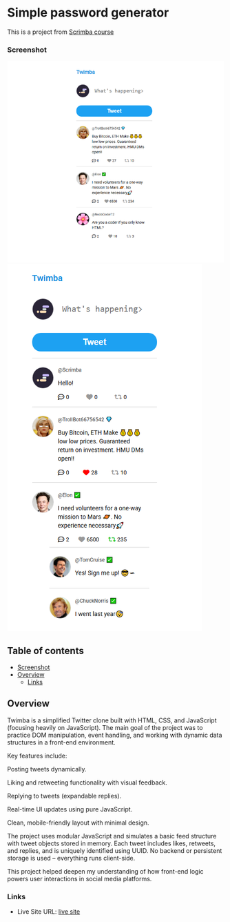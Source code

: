 # Simple password generator

This is a project from [Scrimba course](https://scrimba.com/frontend-path-c0j)

### Screenshot

![](./Screenshot_1.png)
![](./Screenshot_2.png)

## Table of contents

-   [Screenshot](#screenshot)
-   [Overview](#overview)
    -   [Links](#links)


## Overview

Twimba is a simplified Twitter clone built with HTML, CSS, and JavaScript (focusing heavily on JavaScript). The main goal of the project was to practice DOM manipulation, event handling, and working with dynamic data structures in a front-end environment.

Key features include:

Posting tweets dynamically.

Liking and retweeting functionality with visual feedback.

Replying to tweets (expandable replies).

Real-time UI updates using pure JavaScript.

Clean, mobile-friendly layout with minimal design.

The project uses modular JavaScript and simulates a basic feed structure with tweet objects stored in memory. Each tweet includes likes, retweets, and replies, and is uniquely identified using UUID. No backend or persistent storage is used – everything runs client-side.

This project helped deepen my understanding of how front-end logic powers user interactions in social media platforms.

### Links

-   Live Site URL: [live site](https://enchanting-pavlova-45a521.netlify.app/)

